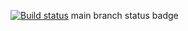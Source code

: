 [![Build status](https://ci.appveyor.com/api/projects/status/mtd4amdkbxvtx13q?svg=true)](https://ci.appveyor.com/project/vera4056/patterns-1)
main branch status badge
